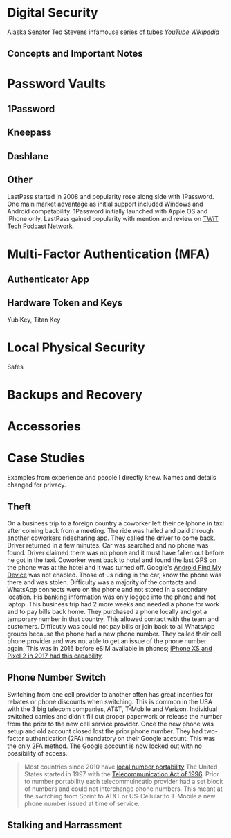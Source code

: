 
# Digital Security

Alaska Senator Ted Stevens infamouse series of tubes *[YouTube](https://www.youtube.com/watch?v=lTonHRerMC4&t=51s&ab_channel=everymeme)* *[Wikipedia](https://en.wikipedia.org/wiki/Series_of_tubes)*

## Concepts and Important Notes




# Password Vaults

## 1Password

## Kneepass

## Dashlane

## Other

LastPass started in 2008 and popularity rose along side with 1Password. One main market advantage as initial support included Windows and Android compatability. 1Password initially launched with Apple OS and iPhone only. LastPass gained popularity with mention and review on [TWiT Tech Podcast Network](https://www.youtube.com/watch?v=r9Q_anb7pwg&ab_channel=TWiTTechPodcastNetwork).

# Multi-Factor Authentication (MFA)

## Authenticator App

## Hardware Token and Keys

YubiKey, Titan Key

# Local Physical Security

Safes

# Backups and Recovery

# Accessories

# Case Studies

Examples from experience and people I directly knew. Names and details changed for privacy.

## Theft

On a business trip to a foreign country a coworker left their cellphone in taxi after coming back from a meeting. The ride was hailed and paid through another coworkers ridesharing app. They called the driver to come back. Driver returned in a few minutes. Car was searched and no phone was found. Driver claimed there was no phone and it must have fallen out before he got in the taxi.  Coworker went back to hotel and found the last GPS on the phone was at the hotel and it was turned off. Google's [Android Find My Device](https://support.google.com/accounts/answer/6160491?hl=en) was not enabled. Those of us riding in the car, know the phone was there and was stolen. Difficulty was a majority of the contacts and WhatsApp connects were on the phone and not stored in a secondary location. His banking information was only logged into the phone and not laptop. This business trip had 2 more weeks and needed a phone for work and to pay bills back home. They purchased a phone locally and got a temporary number in that country. This allowed contact with the team and customers. Difficutly was could not pay bills or join back to all WhatsApp groups because the phone had a new phone number. They called their cell phone provider and was not able to get an issue of the phone number again. This was in 2016 before eSIM available in phones; [iPhone XS and Pixel 2 in 2017 had this capability](https://en.wikipedia.org/wiki/ESIM).  

## Phone Number Switch

Switching from one cell provider to another often has great incenties for rebates or phone discounts when switching. This is common in the USA with the 3 big telecom companies, AT&T, T-Mobile and Verizon.  Individual switched carries and didn't fill out proper paperwork or release the number from the prior to the new cell service provider. Once the new phone was setup and old account closed lost the prior phone number. They had two-factor authentication (2FA) mandatory on their Google account. This was the only 2FA method. The Google account is now locked out with no possibility of access.

> Most countries since 2010 have [local number portability](https://en.wikipedia.org/wiki/Local_number_portability) The United States started in 1997 with the [Telecommunication Act of 1996](https://en.wikipedia.org/wiki/Telecommunications_Act_of_1996). Prior to number portability each telecommuincatio provider had a set block of numbers and could not interchange phone numbers. This meant at the switching from Sprint to AT&T or US-Cellular to T-Mobile a new phone number issued at time of service.

## Stalking and Harrassment

